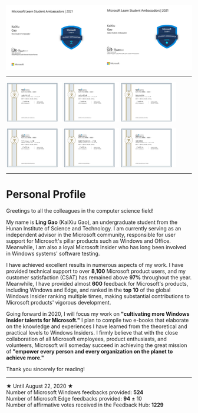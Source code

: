 <img src="https://github.com/Lingggao/Lingggao/blob/master/Microsoft%20Learn%20Student%20Ambassador.png?raw=true" width = "50%" /><img src="https://github.com/Lingggao/Lingggao/blob/master/Alpha%20Student%20Ambassador.png?raw=true" width = "50%" />

---

<img src="https://github.com/Lingggao/Lingggao/blob/master/002.png?raw=true" width = "30%" /> <img src="https://github.com/Lingggao/Lingggao/blob/master/003.png?raw=true" width = "30%" /> <img src="https://github.com/Lingggao/Lingggao/blob/master/001.png?raw=true" width = "30%" />

<img src="https://github.com/Lingggao/Lingggao/blob/master/004.png?raw=true" width = "30%" /> <img src="https://github.com/Lingggao/Lingggao/blob/master/005.png?raw=true" width = "30%" /> <img src="https://github.com/Lingggao/Lingggao/blob/master/006.png?raw=true" width = "30%" />

---

# Personal Profile

Greetings to all the colleagues in the computer science field!

My name is **Ling Gao** (KaiXiu Gao), an undergraduate student from the Hunan Institute of Science and Technology. I am currently serving as an independent advisor in the Microsoft community, responsible for user support for Microsoft's pillar products such as Windows and Office. Meanwhile, I am also a loyal Microsoft Insider who has long been involved in Windows systems' software testing.

I have achieved excellent results in numerous aspects of my work. I have provided technical support to over **8,100** Microsoft product users, and my customer satisfaction (CSAT) has remained above **97%** throughout the year. Meanwhile, I have provided almost **600** feedback for Microsoft's products, including Windows and Edge, and ranked in the **top 10** of the global Windows Insider ranking multiple times, making substantial contributions to Microsoft products' vigorous development.

Going forward in 2020, I will focus my work on **"cultivating more Windows Insider talents for Microsoft."** I plan to compile two e-books that elaborate on the knowledge and experiences I have learned from the theoretical and practical levels to Windows Insiders. I firmly believe that with the close collaboration of all Microsoft employees, product enthusiasts, and volunteers, Microsoft will someday succeed in achieving the great mission of **"empower every person and every organization on the planet to achieve more."**

Thank you sincerely for reading!  

---
★ Until August 22, 2020 ★  
Number of Microsoft Windows feedbacks provided: **524**  
Number of Microsoft Edge feedbacks provided: **94** ± 10  
Number of affirmative votes received in the Feedback Hub: **1229**  
